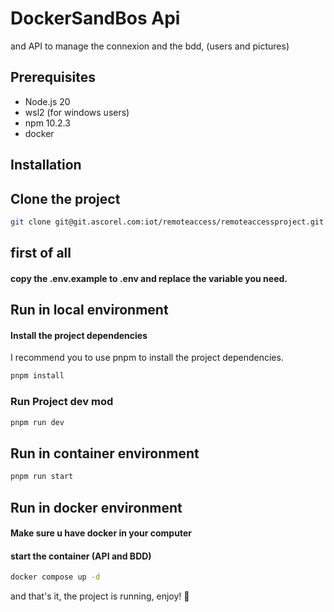 # DockerSandBos Api
and API to manage the connexion and the bdd, (users and pictures)

## Prerequisites
- Node.js 20
- wsl2 (for windows users)
- npm 10.2.3
- docker 
## Installation

## Clone the project
```bash
git clone git@git.ascorel.com:iot/remoteaccess/remoteaccessproject.git
```
## first of all 
#### copy the .env.example to .env and replace the variable you need.

## Run in local environment

#### Install the project dependencies

I recommend you to use pnpm to install the project dependencies.

```bash
pnpm install
```
### Run Project dev mod
```bash
pnpm run dev
```

## Run in container environment
```bash
pnpm run start
```

## Run in docker environment

#### Make sure u have docker in your computer

#### start the container (API and BDD)

```bash
docker compose up -d
```

and that's it, the project is running, enjoy! 🎉